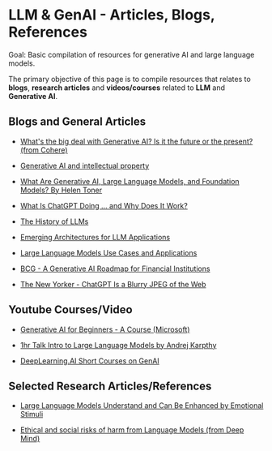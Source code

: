 # LLM & GenAI - Articles, Blogs, References
Goal: Basic compilation of resources for generative AI and large language models.

The primary objective of this page is to compile resources that relates to **blogs**, **research articles** and **videos/courses** related to **LLM** and **Generative AI**. 

## Blogs and General Articles
 - [What's the big deal with Generative AI? Is it the future or the present? (from Cohere)](https://txt.cohere.com/generative-ai-future-or-present/?twclid=2-1j2ar5zfcmj9a53h7f327dqv4)

 
 - [Generative AI and intellectual property](https://www.ben-evans.com/benedictevans/2023/8/27/generative-ai-ad-intellectual-property)

 - [What Are Generative AI, Large Language Models, and Foundation Models? By Helen Toner](https://cset.georgetown.edu/article/what-are-generative-ai-large-language-models-and-foundation-models/)

 - [What Is ChatGPT Doing … and Why Does It Work?](https://writings.stephenwolfram.com/2023/02/what-is-chatgpt-doing-and-why-does-it-work/)
 
 - [The History of LLMs](https://www.turingpost.com/p/llmhistory-recap)
 
 - [Emerging Architectures for LLM Applications](https://a16z.com/2023/06/20/emerging-architectures-for-llm-applications/?utm_source=substack&utm_medium=email)
 
 - [Large Language Models Use Cases and Applications](https://vectara.com/large-language-models-use-cases/)

 - [BCG - A Generative AI Roadmap for Financial Institutions](https://www.bcg.com/publications/2023/a-genai-roadmap-for-fis)

- [The New Yorker - ChatGPT Is a Blurry JPEG of the Web](https://www.newyorker.com/tech/annals-of-technology/chatgpt-is-a-blurry-jpeg-of-the-web)

## Youtube Courses/Video
- [Generative AI for Beginners - A Course (Microsoft)](https://github.com/microsoft/generative-ai-for-beginners)

- [1hr Talk Intro to Large Language Models by Andrej Karpthy](https://www.youtube.com/watch?v=zjkBMFhNj_g)

- [DeepLearning.AI Short Courses on GenAI](https://www.deeplearning.ai/short-courses/)

## Selected Research Articles/References
- [Large Language Models Understand and Can Be Enhanced by Emotional Stimuli](https://arxiv.org/abs/2307.11760)

- [Ethical and social risks of harm from Language Models (from Deep Mind)](https://arxiv.org/abs/2112.04359)
